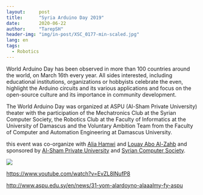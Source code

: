 ```yaml
---
layout:     post
title:      "Syria Arduino Day 2019"
date:       2020-06-22 
author:     "TarepSH"
header-img: "img/in-post/XSC_0177-min-scaled.jpg"
lang: en
tags:
  - Robotics
---
```

World Arduino Day has been observed in more than 100 countries around the world, on March 16th every year. All sides interested, including educational institutions, organizations or hobbyists celebrate the even, highlight the Arduino circuits and its various applications and focus on the open-source culture and its importance in community development.  
  
The World Arduino Day was organized at ASPU (Al-Sham Private University) theater with the participation of the Mechatronics Club at the Syrian Computer Society, the Robotics Club at the Faculty of Informatics at the University of Damascus and the Voluntary Ambition Team from the Faculty of Computer and Automation Engineering at Damascus University.

this event was co-organize with [Alia Hamwi](https://www.linkedin.com/in/alia-hamwi/) and [Louay Abo Al-Zahb](https://www.linkedin.com/in/louayaz/) and sponsored by [Al-Sham Private University](http://www.aspu.edu.sy/en/home) and [Syrian Computer Society](http://www.scs.org.sy/).

![](images/Syria-Arduino-Day-2019-AGENDA-page-001-1.jpg)

https://www.youtube.com/watch?v=EvZL8lNufP8

http://www.aspu.edu.sy/en/news/31-yom-alardoyno-alaaalmy-fy-aspu
